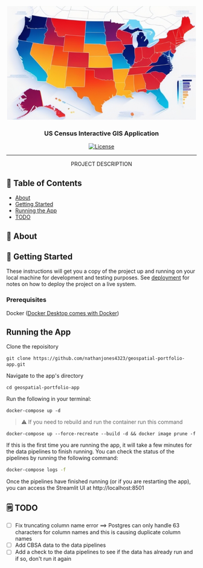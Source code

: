 <p align="center">
  <a href="" rel="noopener">
  <!-- Use the image stored in this relative path `images/logo.png` as the src attribute of the img tag. -->
  <img width=500px height=300px src="images/logo.png" alt="Project logo"></a>
</p>

<h3 align="center">US Census Interactive GIS Application</h3>

<div align="center">

[![License](https://img.shields.io/badge/license-MIT-blue.svg)](/LICENSE)

</div>

---

<p align="center"> PROJECT DESCRIPTION
    <br> 
</p>

## 📝 Table of Contents

- [About](#about)
- [Getting Started](#getting_started)
- [Running the App](#usage)
- [TODO](#todo)

## 🧐 About <a name = "about"></a>


## 🏁 Getting Started <a name = "getting_started"></a>

These instructions will get you a copy of the project up and running on your local machine for development and testing purposes. See [deployment](#deployment) for notes on how to deploy the project on a live system.

### Prerequisites

Docker ([Docker Desktop comes with Docker](https://www.docker.com/products/docker-desktop/))

## Running the App <a name = "usage"></a>

Clone the repoisitory
```
git clone https://github.com/nathanjones4323/geospatial-portfolio-app.git
```

Navigate to the app's directory
```
cd geospatial-portfolio-app
```

Run the following in your terminal:
```
docker-compose up -d
```

> :warning: If you need to rebuild and run the container run this command
```
docker-compose up --force-recreate --build -d && docker image prune -f
```

If this is the first time you are running the app, it will take a few minutes for the data pipelines to finish running. You can check the status of the pipelines by running the following command:

```bash
docker-compose logs -f
```

Once the pipelines have finished running (or if you are restarting the app), you can access the Streamlit UI at http://localhost:8501

## 🗒️ TODO <a name = "todo"></a>

- [ ] Fix truncating column name error ==> Postgres can only handle 63 characters for column names and this is causing duplicate column names
- [ ] Add CBSA data to the data pipelines
- [ ] Add a check to the data pipelines to see if the data has already run and if so, don't run it again